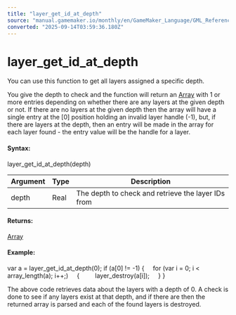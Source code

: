 ```yaml
---
title: "layer_get_id_at_depth"
source: "manual.gamemaker.io/monthly/en/GameMaker_Language/GML_Reference/Asset_Management/Rooms/General_Layer_Functions/layer_get_id_at_depth.htm"
converted: "2025-09-14T03:59:36.180Z"
---
```


# layer\_get\_id\_at\_depth

You can use this function to get all layers assigned a specific depth.

You give the depth to check and the function will return an [Array](../../../../GML_Overview/Arrays.md) with 1 or more entries depending on whether there are any layers at the given depth or not. If there are no layers at the given depth then the array will have a single entry at the \[0\] position holding an invalid layer handle (-1), but, if there are layers at the depth, then an entry will be made in the array for each layer found - the entry value will be the handle for a layer.

#### Syntax:

layer\_get\_id\_at\_depth(depth)

| Argument | Type | Description |
| --- | --- | --- |
| depth | Real | The depth to check and retrieve the layer IDs from |

#### Returns:

[Array](../../../../GML_Overview/Arrays.md)

#### Example:

var a = layer\_get\_id\_at\_depth(0);
if (a\[0\] != -1)
{
    for (var i = 0; i < array\_length(a); i++;)
    {
        layer\_destroy(a\[i\]);
    }
}

The above code retrieves data about the layers with a depth of 0. A check is done to see if any layers exist at that depth, and if there are then the returned array is parsed and each of the found layers is destroyed.